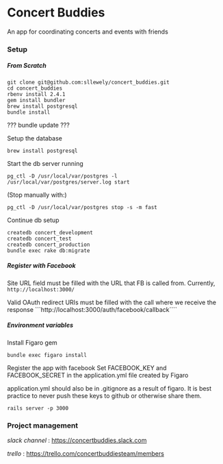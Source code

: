 # Concert Buddies

An app for coordinating concerts and events with friends

### Setup

##### From Scratch

```
git clone git@github.com:sllewely/concert_buddies.git
cd concert_buddies
rbenv install 2.4.1
gem install bundler
brew install postgresql
bundle install
```

??? bundle update ???

Setup the database
```
brew install postgresql
```
Start the db server running
```
pg_ctl -D /usr/local/var/postgres -l /usr/local/var/postgres/server.log start
```
(Stop manually with:)
```
pg_ctl -D /usr/local/var/postgres stop -s -m fast
```
Continue db setup
```
createdb concert_development
createdb concert_test
createdb concert_production
bundle exec rake db:migrate
```

##### Register with Facebook

Site URL field must be filled with the URL that FB is called from.  Currently,
```http://localhost:3000/```

Valid OAuth redirect URIs must be filled with the call where we receive the response
```http://localhost:3000/auth/facebook/callback````

##### Environment variables

Install Figaro gem
```
bundle exec figaro install
```

Register the app with facebook
Set FACEBOOK_KEY and FACEBOOK_SECRET in the application.yml file created by Figaro

application.yml should also be in .gitignore as a result of figaro.  It is best practice to never push these keys to github or otherwise share them.


```
rails server -p 3000
```

### Project management

*slack channel* : https://concertbuddies.slack.com

*trello* : https://trello.com/concertbuddiesteam/members

